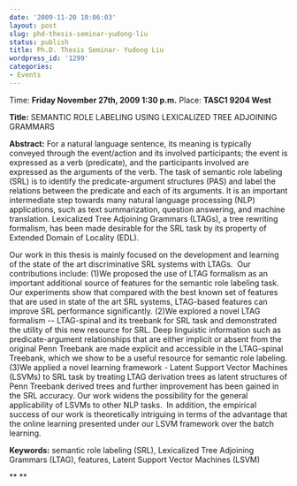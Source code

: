 ```yaml
---
date: '2009-11-20 10:06:03'
layout: post
slug: phd-thesis-seminar-yudong-liu
status: publish
title: Ph.D. Thesis Seminar- Yudong Liu
wordpress_id: '1299'
categories:
- Events
---
```


Time: **Friday November 27th, 2009 1:30 p.m.**
Place: **TASC1 9204 West**

**Title:** SEMANTIC ROLE LABELING USING LEXICALIZED TREE ADJOINING GRAMMARS

**Abstract:**
For a natural language sentence, its meaning is typically conveyed through the event/action and its involved participants; the event is expressed as a verb (predicate), and the participants involved are expressed as the arguments of the verb. The task of semantic role labeling (SRL) is to identify the predicate-argument structures (PAS) and label the relations between the predicate and each of its arguments. It is an important intermediate step towards many natural language processing (NLP) applications, such as text summarization, question answering, and machine translation. Lexicalized Tree Adjoining Grammars (LTAGs), a tree rewriting formalism, has been made desirable for the SRL task by its property of Extended Domain of Locality (EDL).

Our work in this thesis is mainly focused on the development and learning of the state of the art discriminative SRL systems with LTAGs.  Our contributions include: (1)We proposed the use of LTAG formalism as an important additional source of features for the semantic role labeling task. Our experiments show that compared with the best known set of features that are used in state of the art SRL systems, LTAG-based features can improve SRL performance significantly. (2)We explored a novel LTAG formalism -- LTAG-spinal and its treebank for SRL task and demonstrated the utility of this new resource for SRL. Deep linguistic information such as predicate-argument relationships that are either implicit or absent from the original Penn Treebank are made explicit and accessible in the LTAG-spinal Treebank, which we show to be a useful resource for semantic role labeling. (3)We applied a novel learning framework - Latent Support Vector Machines (LSVMs) to SRL task by treating LTAG derivation trees as latent structures of Penn Treebank derived trees and further improvement has been gained in the SRL accuracy. Our work widens the possibility for the general applicability of LSVMs to other NLP tasks.  In addition, the empirical success of our work is theoretically intriguing in terms of the advantage that the online learning presented under our LSVM framework over the batch learning.

**Keywords:** semantic role labeling (SRL), Lexicalized Tree Adjoining Grammars (LTAG), features, Latent Support Vector Machines (LSVM)

**
**
